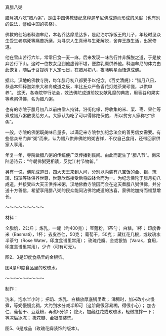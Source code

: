 真腊八粥

腊月初八吃“腊八粥”，是由中国佛教徒纪念释迦牟尼佛成道而形成的风俗（也有别的说法，譬如中国的农祭）。

佛教的创始者释迦牟尼，本名乔达摩悉达多，是尼泊尔净饭王的儿子，年轻时见众生受生老病死等痛苦折磨，为寻求人生真谛与生死解脱，舍弃王族生活，出家修道。

他在雪山苦行六年，常常日食一麦一麻。后来发现一味苦行并非解脱之道，于是放弃苦行下山。这时一位牧女见到他虚弱不堪，便熬乳糜供养他。释迦牟尼的体力由此恢复，随后于菩提树下入定七日，在腊月初八，夜睹明星而悟道成佛。

据此，汉地的佛教寺院，每年腊月初八都要予以纪念。《百丈清規》：“腊月八日，恭遇本师释迦如来大和尚成道之辰，率比丘众严备香花灯烛茶果珍馐，以供申养”。 这天，各寺院举行法会，效法佛陀成道前牧女献乳糜的典故，用香谷和果实等煮粥供佛，名为腊八粥。

也有的寺院于腊月初八以前由僧人持钵，沿街化缘，将收集的米、栗、枣、果仁等煮成腊八粥散发给穷人。大家认为吃了可以得佛陀保佑， 所以贫穷人家称它“佛粥”。

一般，寺院的佛粥既美味且量多，以满足来寺院参加纪念法会的善男信女需要。有些信众专门奔“粥”而来，认为腊八供养佛陀的粥吉祥，不仅自己食用，还带回家供家人享用。

年复一年，寺院做腊八粥的传统便广泛传播到民间。由此而诞生了“腊八节”。南宋陆游诗云：“今朝佛粥更相馈，反觉江村节物新。”

另有一说，佛陀成道日，四大天王来到人间，分别以内装有八宝饭的金、银、琉璃、玛瑙等钵供养世尊，世尊欣然接受后将四钵合而为一。为纪念佛陀于腊月初八成道，并接受四大天王供养米粥，汉地佛教寺院因而会在这天煮腊八粥供佛，并分送十方善信，希望享用腊八粥的民众能同沾佛陀成道的法喜，蒙佛陀加持而福慧增长。

～～～～～～～～～

材料：

全脂奶，2公斤；
炼乳，一罐（约400克）；
豆蔻粉，1茶勺；
白糖，1杯；
印度香米（Basmati），1杯；
去皮杏仁，50克；
葡萄干，50克；
藏红花几根，或玫瑰水半茶勺（Rose Water，印度食谱里常用）；
玫瑰花瓣、金或银箔（Varak，食用，印度食谱里常用），少许（可有可无）。

图2、3是印度食品里的金银箔。

图4是印度食品里的玫瑰水。

～～～～～～～～～

制作：

洗米，泡水半小时；
把奶、炼乳、白糖放厚底锅里煮；
沸腾时，加米改小火慢煮，等奶慢慢变稠，大约到水分减半即可（这阶段很容易糊，得很小心）；
加杏仁、葡萄干、豆蔻粉，再煮5分钟；
熄火，加藏红花或玫瑰水，轻微搅拌一下；
等凉后冰冻；
撒花瓣、金银箔装饰。

图5、6是成品（玫瑰花瓣装饰的版本）。
